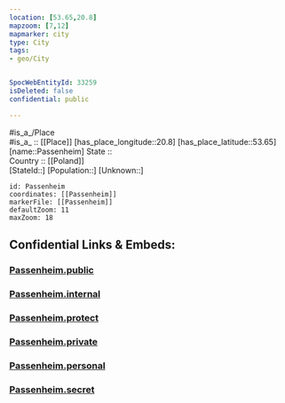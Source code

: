```yaml
---
location: [53.65,20.8] 
mapzoom: [7,12] 
mapmarker: city 
type: City
tags:
- geo/City


SpocWebEntityId: 33259
isDeleted: false
confidential: public

---
```

#is_a_/Place  
#is_a_ :: [[Place]] 
[has_place_longitude::20.8] 
[has_place_latitude::53.65] 
[name::Passenheim] 
State ::  
Country :: [[Poland]]  
[StateId::] 
[Population::] 
[Unknown::] 


```leaflet
id: Passenheim
coordinates: [[Passenheim]] 
markerFile: [[Passenheim]] 
defaultZoom: 11 
maxZoom: 18
```


## Confidential Links & Embeds: 

### [Passenheim.public](/_public/\Earth\Continent\Europe\Europe~East\Poland\Provinces~Poland\Warmian-Masurian\CityPassenheim.public.md) 

### [Passenheim.internal](/_internal/\Earth\Continent\Europe\Europe~East\Poland\Provinces~Poland\Warmian-Masurian\CityPassenheim.internal.md) 

### [Passenheim.protect](/_protect/\Earth\Continent\Europe\Europe~East\Poland\Provinces~Poland\Warmian-Masurian\CityPassenheim.protect.md) 

### [Passenheim.private](/_private/\Earth\Continent\Europe\Europe~East\Poland\Provinces~Poland\Warmian-Masurian\CityPassenheim.private.md) 

### [Passenheim.personal](/_personal/\Earth\Continent\Europe\Europe~East\Poland\Provinces~Poland\Warmian-Masurian\CityPassenheim.personal.md) 

### [Passenheim.secret](/_secret/\Earth\Continent\Europe\Europe~East\Poland\Provinces~Poland\Warmian-Masurian\CityPassenheim.secret.md)

